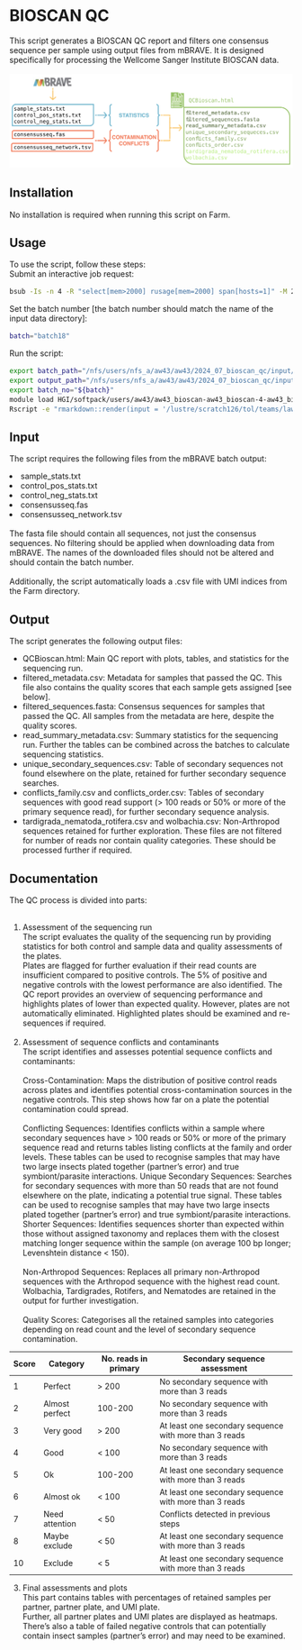 # BIOSCAN QC
This script generates a BIOSCAN QC report and filters one consensus sequence per sample using output files from mBRAVE. It is designed specifically for processing the Wellcome Sanger Institute BIOSCAN data. <br> <br> 
![QC Report](./2024Sep_QC.png)
## Installation
No installation is required when running this script on Farm.
## Usage
To use the script, follow these steps:<br>Submit an interactive job request:<br>
```bash
bsub -Is -n 4 -R "select[mem>2000] rusage[mem=2000] span[hosts=1]" -M 2000 -G team222 bash
```
Set the batch number [the batch number should match the name of the input data directory]:<br>
```bash
batch="batch18"
```
Run the script:<br>
```bash
export batch_path="/nfs/users/nfs_a/aw43/aw43/2024_07_bioscan_qc/input/mbrave_batch_data/${batch}/"
export output_path="/nfs/users/nfs_a/aw43/aw43/2024_07_bioscan_qc/input/output/qc_reports/${batch}/"
export batch_no="${batch}"
module load HGI/softpack/users/aw43/aw43_bioscan-aw43_bioscan-4-aw43_bioscan-4/1
Rscript -e "rmarkdown::render(input = '/lustre/scratch126/tol/teams/lawniczak/users/aw43/2024_07_bioscan_qc/code/QCBioscan.Rmd', output_format = 'html_document', output_dir = Sys.getenv('output_path'))"
```
## Input
The script requires the following files from the mBRAVE batch output:
<li>sample_stats.txt 
</li>
<li>control_pos_stats.txt
</li>
<li>control_neg_stats.txt
</li>
<li>consensusseq.fas
</li>
<li>consensusseq_network.tsv
</li>
<br>
The fasta file should contain all sequences, not just the consensus sequences. No filtering should be applied when downloading data from mBRAVE. The names of the downloaded files should not be altered and should contain the batch number. <br><br>
Additionally, the script automatically loads a .csv file with UMI indices from the Farm directory. <br>

## Output
The script generates the following output files:
- QCBioscan.html: Main QC report with plots, tables, and statistics for the sequencing run.
- filtered_metadata.csv: Metadata for samples that passed the QC. This file also contains the quality scores that each sample gets assigned [see below].
- filtered_sequences.fasta: Consensus sequences for samples that passed the QC. All samples from the metadata are here, despite the quality scores. 
- read_summary_metadata.csv: Summary statistics for the sequencing run. Further the tables can be combined across the batches to calculate sequencing statistics. 
- unique_secondary_sequences.csv: Table of secondary sequences not found elsewhere on the plate, retained for further secondary sequence searches.
- conflicts_family.csv and conflicts_order.csv: Tables of secondary sequences with good read support (> 100 reads or 50% or more of the primary sequence read), for further secondary sequence analysis.
- tardigrada_nematoda_rotifera.csv and wolbachia.csv: Non-Arthropod sequences retained for further exploration. These files are not filtered for number of reads nor contain quality categories. These should be processed further if required.

## Documentation
The QC process is divided into parts:<br><br>
1. Assessment of the sequencing run<br>
The script evaluates the quality of the sequencing run by providing statistics for both control and sample data and quality assessments of the plates.<br>
Plates are flagged for further evaluation if their read counts are insufficient compared to positive controls. The 5% of positive and negative controls with the lowest performance are also identified. The QC report provides an overview of sequencing performance and highlights plates of lower than expected quality. However, plates are not automatically eliminated. Highlighted plates should be examined and re-sequences if required. <br><br>
2. Assessment of sequence conflicts and contaminants<br>
The script identifies and assesses potential sequence conflicts and contaminants:<br><br>
Cross-Contamination: Maps the distribution of positive control reads across plates and identifies potential cross-contamination sources in the negative controls. This step shows how far on a plate the potential contamination could spread. <br><br>
Conflicting Sequences: Identifies conflicts within a sample where secondary sequences have > 100 reads or 50% or more of the primary sequence read and returns tables listing conflicts at the family and order levels. These tables can be used to recognise samples that may have two large insects plated together (partner’s error) and true symbiont/parasite interactions.
Unique Secondary Sequences: Searches for secondary sequences with more than 50 reads that are not found elsewhere on the plate, indicating a potential true signal. These tables can be used to recognise samples that may have two large insects plated together (partner’s error) and true symbiont/parasite interactions.
Shorter Sequences: Identifies sequences shorter than expected within those without assigned taxonomy and replaces them with the closest matching longer sequence within the sample (on average 100 bp longer; Levenshtein distance < 150). <br><br>
Non-Arthropod Sequences: Replaces all primary non-Arthropod sequences with the Arthropod sequence with the highest read count. Wolbachia, Tardigrades, Rotifers, and Nematodes are retained in the output for further investigation. <br><br>
Quality Scores: Categorises all the retained samples into categories depending on read count and the level of secondary sequence contamination. 

| Score | Category       | No. reads in primary | Secondary sequence assessment                                |
|-------|----------------|----------------------|--------------------------------------------------------------|
| 1     | Perfect        | > 200                | No secondary sequence with more than 3 reads                 |
| 2     | Almost perfect | 100-200              | No secondary sequence with more than 3 reads                 |
| 3     | Very good      | > 200                | At least one secondary sequence with more than 3 reads       |
| 4     | Good           | < 100                | No secondary sequence with more than 3 reads                 |
| 5     | Ok             | 100-200              | At least one secondary sequence with more than 3 reads       |
| 6     | Almost ok      | < 100                | At least one secondary sequence with more than 3 reads       |
| 7     | Need attention | < 50                 | Conflicts detected in previous steps                         |
| 8     | Maybe exclude  | < 50                 | At least one secondary sequence with more than 3 reads       |
| 10    | Exclude        | < 5                  | At least one secondary sequence with more than 3 reads       |

3. Final assessments and plots <br>
This part contains tables with percentages of retained samples per partner, partner plate, and UMI plate. <br>
Further, all partner plates and UMI plates are displayed as heatmaps. <br>
There’s also a table of failed negative controls that can potentially contain insect samples (partner’s error) and may need to be examined. 

